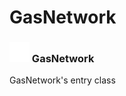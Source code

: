 # GasNetwork

### <img src="../../.gitbook/assets/base.png" width="32" height="32" /> GasNetwork
GasNetwork's entry class<br>
